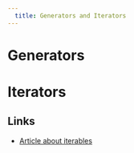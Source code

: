 ```yaml
---
  title: Generators and Iterators
---
```


# Generators

# Iterators

## Links

- [Article about iterables](https://advancedweb.hu/2017/09/05/iterables_js/)
